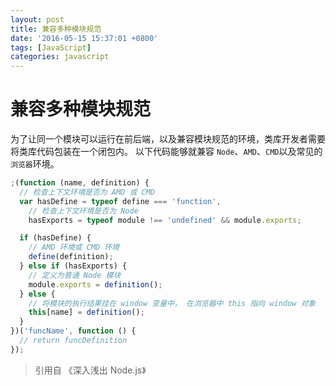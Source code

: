```yaml
---
layout: post
title: 兼容多种模块规范
date: '2016-05-15 15:37:01 +0800'
tags: [JavaScript]
categories: javascript
---
```


# 兼容多种模块规范

为了让同一个模块可以运行在前后端，以及兼容模块规范的环境，类库开发者需要将类库代码包装在一个闭包内。 以下代码能够就兼容 `Node`、`AMD`、`CMD`以及常见的`浏览器`环境。

```javascript
;(function (name, definition) {
  // 检查上下文环境是否为 AMD 或 CMD
  var hasDefine = typeof define === 'function',
    // 检查上下文环境是否为 Node
    hasExports = typeof module !== 'undefined' && module.exports;

  if (hasDefine) {
    // AMD 环境或 CMD 环境
    define(definition);
  } else if (hasExports) {
    // 定义为普通 Node 模块
    module.exports = definition();
  } else {
    // 将模块的执行结果挂在 window 变量中， 在浏览器中 this 指向 window 对象
    this[name] = definition();
  }
})('funcName', function () {
  // return funcDefinition
});
```

> 引用自 《深入浅出 Node.js》
